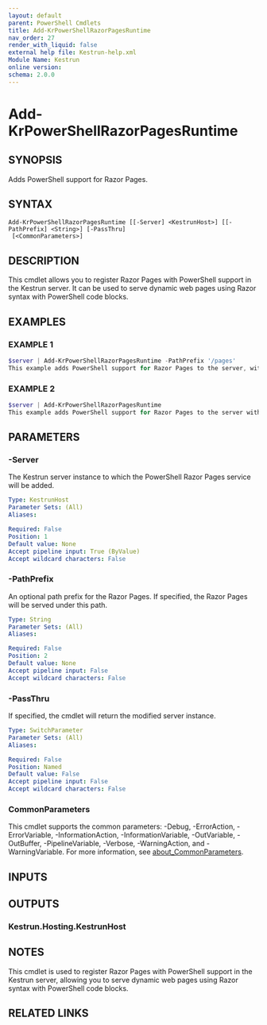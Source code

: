 ```yaml
---
layout: default
parent: PowerShell Cmdlets
title: Add-KrPowerShellRazorPagesRuntime
nav_order: 27
render_with_liquid: false
external help file: Kestrun-help.xml
Module Name: Kestrun
online version:
schema: 2.0.0
---
```


# Add-KrPowerShellRazorPagesRuntime

## SYNOPSIS
Adds PowerShell support for Razor Pages.

## SYNTAX

```
Add-KrPowerShellRazorPagesRuntime [[-Server] <KestrunHost>] [[-PathPrefix] <String>] [-PassThru]
 [<CommonParameters>]
```

## DESCRIPTION
This cmdlet allows you to register Razor Pages with PowerShell support in the Kestrun server.
It can be used to serve dynamic web pages using Razor syntax with PowerShell code blocks.

## EXAMPLES

### EXAMPLE 1
```powershell
$server | Add-KrPowerShellRazorPagesRuntime -PathPrefix '/pages'
This example adds PowerShell support for Razor Pages to the server, with a path prefix of '/pages'.
```

### EXAMPLE 2
```powershell
$server | Add-KrPowerShellRazorPagesRuntime
This example adds PowerShell support for Razor Pages to the server without a path prefix.
```

## PARAMETERS

### -Server
The Kestrun server instance to which the PowerShell Razor Pages service will be added.

```yaml
Type: KestrunHost
Parameter Sets: (All)
Aliases:

Required: False
Position: 1
Default value: None
Accept pipeline input: True (ByValue)
Accept wildcard characters: False
```

### -PathPrefix
An optional path prefix for the Razor Pages.
If specified, the Razor Pages will be served under this path.

```yaml
Type: String
Parameter Sets: (All)
Aliases:

Required: False
Position: 2
Default value: None
Accept pipeline input: False
Accept wildcard characters: False
```

### -PassThru
If specified, the cmdlet will return the modified server instance.

```yaml
Type: SwitchParameter
Parameter Sets: (All)
Aliases:

Required: False
Position: Named
Default value: False
Accept pipeline input: False
Accept wildcard characters: False
```

### CommonParameters
This cmdlet supports the common parameters: -Debug, -ErrorAction, -ErrorVariable, -InformationAction, -InformationVariable, -OutVariable, -OutBuffer, -PipelineVariable, -Verbose, -WarningAction, and -WarningVariable. For more information, see [about_CommonParameters](http://go.microsoft.com/fwlink/?LinkID=113216).

## INPUTS

## OUTPUTS

### Kestrun.Hosting.KestrunHost
## NOTES
This cmdlet is used to register Razor Pages with PowerShell support in the Kestrun server, allowing you to serve dynamic web pages using Razor syntax with PowerShell code blocks.

## RELATED LINKS
